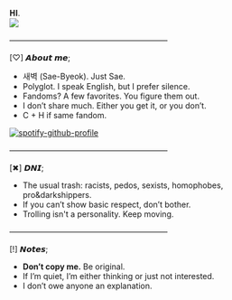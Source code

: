 𝐇𝐈.  
![](https://komarev.com/ghpvc/?username=Panic-Manic)

————————————————————  

[♡] 𝘼𝙗𝙤𝙪𝙩 𝙢𝙚;  

- 새벽 (Sae-Byeok). Just Sae.  
- Polyglot. I speak English, but I prefer silence.
- Fandoms? A few favorites. You figure them out.  
- I don’t share much. Either you get it, or you don’t.
- C + H if same fandom. 
  

[![spotify-github-profile](https://spotify-github-profile.kittinanx.com/api/view?uid=31pjv4w3ywdm6phx2qhsdtpj6tbm&cover_image=true&theme=novatorem&show_offline=false&background_color=121212&interchange=true&bar_color=768c9e&bar_color_cover=false)](https://spotify-github-profile.kittinanx.com/api/view?uid=31pjv4w3ywdm6phx2qhsdtpj6tbm&redirect=true)

————————————————————  

[✖] 𝘿𝙉𝙄;  

- The usual trash: racists, pedos, sexists, homophobes, pro&darkshippers.
- If you can’t show basic respect, don’t bother.  
- Trolling isn't a personality. Keep moving.
  
————————————————————  

[!] 𝙉𝙤𝙩𝙚𝙨;  

- **Don’t copy me.** Be original.  
- If I’m quiet, I’m either thinking or just not interested.  
- I don’t owe anyone an explanation.  


  



